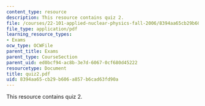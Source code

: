 ```yaml
---
content_type: resource
description: This resource contains quiz 2.
file: /courses/22-101-applied-nuclear-physics-fall-2006/8394aa65cb29b606a857b6cad63fd90a_quiz2.pdf
file_type: application/pdf
learning_resource_types:
- Exams
ocw_type: OCWFile
parent_title: Exams
parent_type: CourseSection
parent_uid: ed0bcf94-ac8b-3e7d-6067-0cf680d45222
resourcetype: Document
title: quiz2.pdf
uid: 8394aa65-cb29-b606-a857-b6cad63fd90a
---
```

This resource contains quiz 2.

